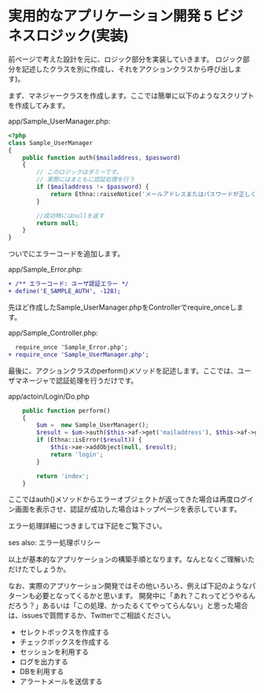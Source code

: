 
# 実用的なアプリケーション開発 5 ビジネスロジック(実装)

前ページで考えた設計を元に、ロジック部分を実装していきます。
ロジック部分を記述したクラスを別に作成し、それをアクションクラスから呼び出します)。

まず、マネジャークラスを作成します。ここでは簡単に以下のようなスクリプトを作成してみます。

app/Sample_UserManager.php:

```php
<?php
class Sample_UserManager
{
    public function auth($mailaddress, $password)
    {
        // このロジックはダミーです。
        // 実際にはまともに認証処理を行う
        if ($mailaddress != $password) {
            return Ethna::raiseNotice('メールアドレスまたはパスワードが正しくありません', E_SAMPLE_AUTH);
        }

        //成功時にはnullを返す
        return null;
    }
}
```

ついでにエラーコードを追加します。

app/Sample_Error.php:

```diff
+ /** エラーコード: ユーザ認証エラー */
+ define('E_SAMPLE_AUTH', -128);
```

先ほど作成したSample_UserManager.phpをControllerでrequire_onceします。

app/Sample_Controller.php:

```diff
  require_once 'Sample_Error.php';
+ require_once 'Sample_UserManager.php';
```

最後に、アクションクラスのperform()メソッドを記述します。ここでは、ユーザマネージャで認証処理を行うだけです。

app/actoin/Login/Do.php

```php
    public function perform()
    {
        $um =  new Sample_UserManager();
        $result = $um->auth($this->af->get('mailaddress'), $this->af->get('password'));
        if (Ethna::isError($result)) {
            $this->ae->addObject(null, $result);
            return 'login';
        }

        return 'index';
    }
```

ここではauth()メソッドからエラーオブジェクトが返ってきた場合は再度ログイン画面を表示させ、認証が成功した場合はトップページを表示しています。

エラー処理詳細につきましては下記をご覧下さい。

ses also: エラー処理ポリシー

以上が基本的なアプリケーションの構築手順となります。なんとなくご理解いただけたでしょうか。

なお、実際のアプリケーション開発ではその他いろいろ、例えば下記のようなパターンも必要となってくるかと思います。
開発中に「あれ？これってどうやるんだろう？」あるいは「この処理、かったるくてやってらんない」と思った場合は、issuesで質問するか、Twitterでご相談ください。

* セレクトボックスを作成する
* チェックボックスを作成する
* セッションを利用する
* ログを出力する
* DBを利用する
* アラートメールを送信する
